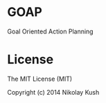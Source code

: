 # GOAP

Goal Oriented Action Planning

# License

The MIT License (MIT)

Copyright (c) 2014 Nikolay Kush
